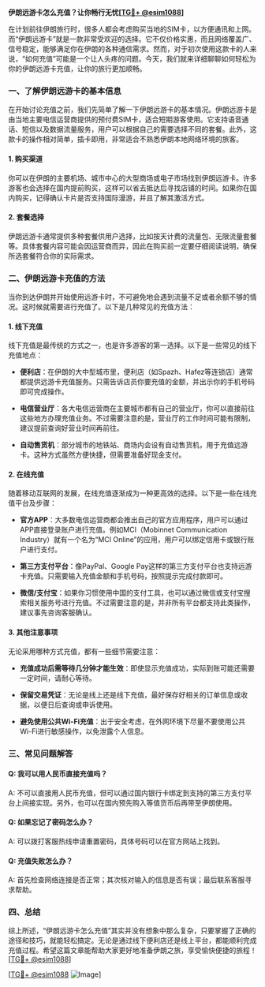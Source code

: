 **伊朗远游卡怎么充值？让你畅行无忧[[TG💪+ @esim1088](https://t.me/s/esim1088)]**

在计划前往伊朗旅行时，很多人都会考虑购买当地的SIM卡，以方便通讯和上网。而“伊朗远游卡”就是一款非常受欢迎的选择。它不仅价格实惠，而且网络覆盖广、信号稳定，能够满足你在伊朗的各种通信需求。然而，对于初次使用这款卡的人来说，“如何充值”可能是一个让人头疼的问题。今天，我们就来详细聊聊如何轻松为你的伊朗远游卡充值，让你的旅行更加顺畅。

### 一、了解伊朗远游卡的基本信息

在开始讨论充值之前，我们先简单了解一下伊朗远游卡的基本情况。伊朗远游卡是由当地主要电信运营商提供的预付费SIM卡，适合短期游客使用。它支持语音通话、短信以及数据流量服务，用户可以根据自己的需要选择不同的套餐。此外，这款卡的操作相对简单，插卡即用，非常适合不熟悉伊朗本地网络环境的旅客。

#### 1. 购买渠道
你可以在伊朗的主要机场、城市中心的大型商场或电子市场找到伊朗远游卡。许多游客也会选择在国内提前购买，这样可以省去抵达后寻找店铺的时间。如果你在国内购买，记得确认卡片是否支持国际漫游，并且了解其激活方式。

#### 2. 套餐选择
伊朗远游卡通常提供多种套餐供用户选择，比如按天计费的流量包、无限流量套餐等。具体套餐内容可能会因运营商而异，因此在购买前一定要仔细阅读说明，确保所选套餐符合你的实际需求。

### 二、伊朗远游卡充值的方法

当你到达伊朗并开始使用远游卡时，不可避免地会遇到流量不足或者余额不够的情况。这时候就需要进行充值了。以下是几种常见的充值方法：

#### 1. 线下充值
线下充值是最传统的方式之一，也是许多游客的第一选择。以下是一些常见的线下充值地点：

- **便利店**：在伊朗的大中型城市里，便利店（如Spazh、Hafez等连锁店）通常都提供远游卡充值服务。只需告诉店员你要充值的金额，并出示你的手机号码即可完成操作。
  
- **电信营业厅**：各大电信运营商在主要城市都有自己的营业厅，你可以直接前往这些地方办理充值业务。不过需要注意的是，营业厅的工作时间可能有限制，建议提前查询好营业时间再前往。

- **自动售货机**：部分城市的地铁站、商场内会设有自动售货机，用于充值远游卡。这种方式虽然方便快捷，但需要准备好现金支付。

#### 2. 在线充值
随着移动互联网的发展，在线充值逐渐成为一种更高效的选择。以下是一些在线充值平台及步骤：

- **官方APP**：大多数电信运营商都会推出自己的官方应用程序，用户可以通过APP直接登录账户进行充值。例如MCI（Mobinnet Communication Industry）就有一个名为“MCI Online”的应用，用户可以绑定信用卡或银行账户进行支付。

- **第三方支付平台**：像PayPal、Google Pay这样的第三方支付平台也支持远游卡充值。只需要输入充值金额和手机号码，按照提示完成付款即可。

- **微信/支付宝**：如果你习惯使用中国的支付工具，也可以通过微信或支付宝搜索相关服务号进行充值。不过需要注意的是，并非所有平台都支持此类操作，建议事先咨询客服确认。

#### 3. 其他注意事项
无论采用哪种方式充值，都有一些细节需要注意：

- **充值成功后需等待几分钟才能生效**：即使显示充值成功，实际到账可能还需要一定时间，请耐心等待。
  
- **保留交易凭证**：无论是线上还是线下充值，最好保存好相关的订单信息或收据，以便日后查询或申诉使用。

- **避免使用公共Wi-Fi充值**：出于安全考虑，在外网环境下尽量不要使用公共Wi-Fi进行敏感操作，以免泄露个人信息。

### 三、常见问题解答

#### Q: 我可以用人民币直接充值吗？
A: 不可以直接用人民币充值，但可以通过国内银行卡绑定到支持的第三方支付平台上间接实现。另外，也可以在国内预先购入等值货币后再带至伊朗使用。

#### Q: 如果忘记了密码怎么办？
A: 可以拨打客服热线申请重置密码，具体号码可以在官方网站上找到。

#### Q: 充值失败怎么办？
A: 首先检查网络连接是否正常；其次核对输入的信息是否有误；最后联系客服寻求帮助。

### 四、总结

综上所述，“伊朗远游卡怎么充值”其实并没有想象中那么复杂，只要掌握了正确的途径和技巧，就能轻松搞定。无论是通过线下便利店还是线上平台，都能顺利完成充值过程。希望这篇文章能帮助大家更好地准备伊朗之旅，享受愉快便捷的旅程！[[TG💪+ @esim1088](https://t.me/s/esim1088)]

[[TG💪+ @esim1088](https://t.me/s/esim1088) ![Image](https://i.postimg.cc/4NQfJmqS/Snipaste-2025-05-13-00-14-12.png)]
